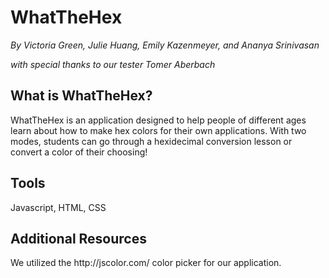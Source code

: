 # WhatTheHex
<p><i>By Victoria Green, Julie Huang, Emily Kazenmeyer, and Ananya Srinivasan</i><p>
<p><i>with special thanks to our tester Tomer Aberbach</i><p>

<h2>What is WhatTheHex?</h2>
<p>WhatTheHex is an application designed to help people of different ages learn about how to make hex colors for their own applications. With two modes, students can go through a hexidecimal conversion lesson or convert a color of their choosing!</p>

<h2>Tools</h2>
Javascript, HTML, CSS

<h2>Additional Resources</h2> 
We utilized the <a>http://jscolor.com/</a> color picker for our application.

